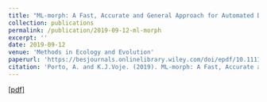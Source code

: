 ```yaml
---
title: "ML-morph: A Fast, Accurate and General Approach for Automated Detection and Landmarking of Biological Structures in Images"
collection: publications
permalink: /publication/2019-09-12-ml-morph
excerpt: ''
date: 2019-09-12
venue: 'Methods in Ecology and Evolution'
paperurl: 'https://besjournals.onlinelibrary.wiley.com/doi/epdf/10.1111/2041-210X.13373'
citation: 'Porto, A. and K.J.Voje. (2019). ML-morph: A Fast, Accurate and General Approach for Automated Detection and Landmarking of Biological Structures in Images; <i>bioRxiv</i>. 1(1).'
---
```



[[pdf]](https://besjournals.onlinelibrary.wiley.com/doi/epdf/10.1111/2041-210X.13373)


